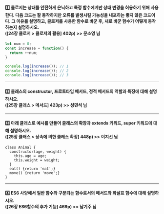 
#### :one: 클로저는 상태를 안전하게 은닉하고 특정 함수에게만 상태 변경을 허용하기 위해 사용한다. 다음 코드는 잘 동작하지만 오류를 발생시킬 가능성을 내포하는 좋지 않은 코드이다. 그 이유를 설명하고, 클로저를 사용한 함수로 바꾼 후, 새로 바꾼 함수가 어떻게 동작하는지 설명하시오. <br>([24장 클로저 > 클로저의 활용] 402p) >> 문소영 님

```javascript
let num = 0; 
const increase = function() {
  return ++num;
}

console.log(increase()); // 1
console.log(increase()); // 2
console.log(increase()); // 3
```

---

#### :two: 클래스의 constructor, 프로토타입 메서드, 정적 메서드의 역할과 특징에 대해 설명하시오. <br>([25장 클래스 > 메서드] 423p) >> 성민석 님

---

#### :three: 아래 클래스로 예시를 만들어 클래스의 확장과 extends 키워드, super 키워드에 대해 설명하시오. <br>([25장 클래스 > 상속에 의한 클래스 확장] 448p) >> 이지선 님

```
class Animal {
  constructor(age, weight) {
    this.age = age;
    this.weight = weight;
  }
  eat() {return 'eat';}
  move() {return 'move';}
}
```

---

#### :four: ES6 사양에서 일반 함수와 구분되는 함수로서의 메서드와 화살표 함수에 대해 설명하시오. <br>([26장 ES6함수의 추가 기능] 469p) >> 남기주 님
